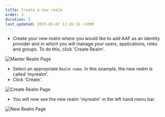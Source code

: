 ```yaml
---
title: Create a new realm
order: 3
duration: 5
last_updated: 2025-03-07 12:26:16 +1000
---
```


* Create your new realm where you would like to add AAF as an identity provider and in which you will manage your users, applications, roles and groups. To do this, click 'Create Realm'.

![Master Realm Page](/assets/images/connect-with-keycloak/keycloak-create-realm.png)

* Select an appropriate `Realm name`. In this example, the new realm is called 'myrealm'.
* Click 'Create'.

![Create Realm Page](/assets/images/connect-with-keycloak/keycloak-create-realm-2.png)

* You will now see the new realm 'myrealm' in the left hand menu bar.

![New Realm Page](/assets/images/connect-with-keycloak/keycloak-created-realm.png)